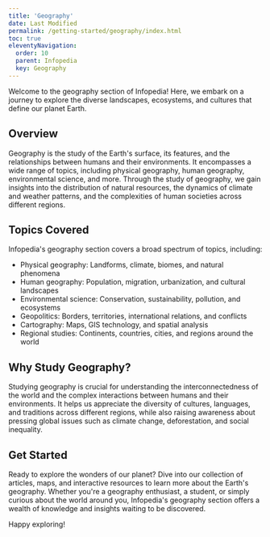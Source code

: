 ```yaml
---
title: 'Geography' 
date: Last Modified
permalink: /getting-started/geography/index.html
toc: true
eleventyNavigation:
  order: 10
  parent: Infopedia 
  key: Geography
---
```


Welcome to the geography section of Infopedia! Here, we embark on a journey to explore the diverse landscapes, ecosystems, and cultures that define our planet Earth.

## Overview

Geography is the study of the Earth's surface, its features, and the relationships between humans and their environments. It encompasses a wide range of topics, including physical geography, human geography, environmental science, and more. Through the study of geography, we gain insights into the distribution of natural resources, the dynamics of climate and weather patterns, and the complexities of human societies across different regions.

## Topics Covered

Infopedia's geography section covers a broad spectrum of topics, including:

- Physical geography: Landforms, climate, biomes, and natural phenomena
- Human geography: Population, migration, urbanization, and cultural landscapes
- Environmental science: Conservation, sustainability, pollution, and ecosystems
- Geopolitics: Borders, territories, international relations, and conflicts
- Cartography: Maps, GIS technology, and spatial analysis
- Regional studies: Continents, countries, cities, and regions around the world

## Why Study Geography?

Studying geography is crucial for understanding the interconnectedness of the world and the complex interactions between humans and their environments. It helps us appreciate the diversity of cultures, languages, and traditions across different regions, while also raising awareness about pressing global issues such as climate change, deforestation, and social inequality.

## Get Started

Ready to explore the wonders of our planet? Dive into our collection of articles, maps, and interactive resources to learn more about the Earth's geography. Whether you're a geography enthusiast, a student, or simply curious about the world around you, Infopedia's geography section offers a wealth of knowledge and insights waiting to be discovered.

Happy exploring!
